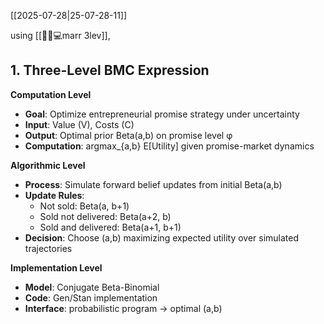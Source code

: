 [[2025-07-28|25-07-28-11]]

using [[🎯🧱💻marr 3lev]], 

## 1. Three-Level BMC Expression

**Computation Level**

- **Goal**: Optimize entrepreneurial promise strategy under uncertainty
- **Input**: Value (V), Costs (C)
- **Output**: Optimal prior Beta(a,b) on promise level φ
- **Computation**: argmax_{a,b} E[Utility] given promise-market dynamics

**Algorithmic Level**

- **Process**: Simulate forward belief updates from initial Beta(a,b)
- **Update Rules**:
    - Not sold: Beta(a, b+1)
    - Sold not delivered: Beta(a+2, b)
    - Sold and delivered: Beta(a+1, b+1)
- **Decision**: Choose (a,b) maximizing expected utility over simulated trajectories

**Implementation Level**

- **Model**: Conjugate Beta-Binomial
- **Code**: Gen/Stan implementation 
- **Interface**: probabilistic program → optimal (a,b)

